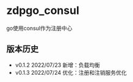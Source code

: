 # zdpgo_consul

go使用consul作为注册中心

## 版本历史

- v0.1.2 2022/07/23 新增：负载均衡
- v0.1.3 2022/07/24 优化：注册和注销服务优化


